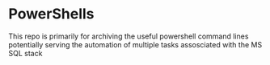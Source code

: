# PowerShells

This repo is primarily for archiving the useful powershell command lines
potentially serving the automation of multiple tasks assosciated with the MS SQL stack
